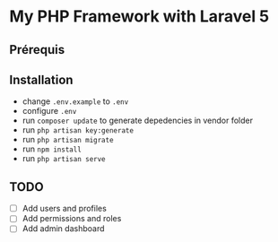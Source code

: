 # My PHP Framework with Laravel 5

## Prérequis

## Installation


* change `.env.example` to `.env`
* configure `.env`
* run `composer update` to generate depedencies in vendor folder
* run `php artisan key:generate`
* run `php artisan migrate`
* run `npm install`
* run `php artisan serve`

## TODO

- [ ] Add users and profiles
- [ ] Add permissions and roles
- [ ] Add admin dashboard